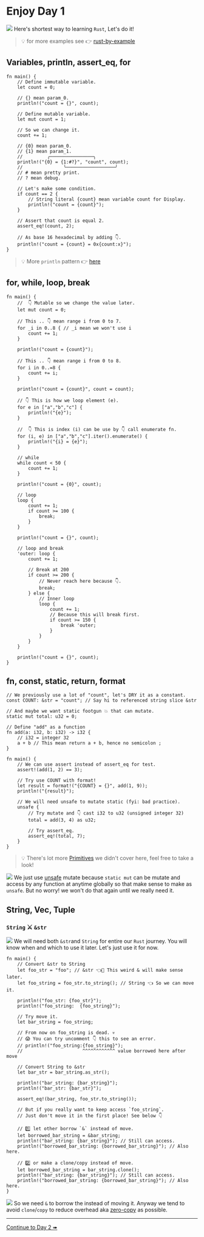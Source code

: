 # Enjoy Day 1

![](/assets/kat.png) <span class="speech-bubble">Here's shortest way to learning `Rust`, Let's do it!</span>

> 💡 for more examples see 👉 [rust-by-example](https://doc.rust-lang.org/rust-by-example/index.html)

## Variables, println, assert_eq, for

```rust,editable
fn main() {
    // Define immutable variable.
    let count = 0;

    // {} mean param_0.
    println!("count = {}", count);

    // Define mutable variable.
    let mut count = 1;

    // So we can change it.
    count += 1;

    // {0} mean param_0.
    // {1} mean param_1.
    //         ╭────────────────╮
    println!("{0} = {1:#?}", "count", count);
    //               ╰──────────────────╯
    // # mean pretty print.
    // ? mean debug.

    // Let's make some condition.
    if count == 2 {
        // String literal {count} mean variable count for Display.
        println!("count = {count}");
    }

    // Assert that count is equal 2.
    assert_eq!(count, 2);

    // As base 16 hexadecimal by adding 👇.
    println!("count = {count} = 0x{count:x}");
}
```

> 💡 More `println` pattern 👉 [here](https://doc.rust-lang.org/rust-by-example/hello/print.html)

## for, while, loop, break

```rust,editable
fn main() {
    //  👇 Mutable so we change the value later.
    let mut count = 0;

    // This .. 👇 mean range i from 0 to 7.
    for _i in 0..8 { // _i mean we won't use i
        count += 1;
    }

    println!("count = {count}");

    // This .. 👇 mean range i from 0 to 8.
    for i in 0..=8 {
        count += i;
    }

    println!("count = {count}", count = count);

    // 👇 This is how we loop element (e).
    for e in ["a","b","c"] {
        println!("{e}");
    }

    //  👇 This is index (i) can be use by 👇 call enumerate fn.
    for (i, e) in ["a","b","c"].iter().enumerate() {
        println!("{i} = {e}");
    }

    // while
    while count < 50 {
        count += 1;
    }

    println!("count = {0}", count);

    // loop
    loop {
        count += 1;
        if count >= 100 {
            break;
        }
    }

    println!("count = {}", count);

    // loop and break
    'outer: loop {
        count += 1;

        // Break at 200
        if count >= 200 {
            // Never reach here because 👇.
            break;
        } else {
            // Inner loop
            loop {
                count += 1;
                // Because this will break first.
                if count >= 150 {
                    break 'outer;
                }
            }
        }
    }

    println!("count = {}", count);
}
```

## fn, const, static, return, format

```rust,editable
// We previously use a lot of "count", let's DRY it as a constant.
const COUNT: &str = "count"; // Say hi to referenced string slice &str

// And maybe we want static footgun 💥 that can mutate.
static mut total: u32 = 0;

// Define "add" as a function
fn add(a: i32, b: i32) -> i32 {
    // i32 = integer 32
    a + b // This mean return a + b, hence no semicolon ;
}

fn main() {
    // We can use assert instead of assert_eq for test.
    assert!(add(1, 2) == 3);

    // Try use COUNT with format!
    let result = format!("{COUNT} = {}", add(1, 9));
    println!("{result}");

    // We will need unsafe to mutate static (fyi: bad practice).
    unsafe {
        // Try mutate and 👇 cast i32 to u32 (unsigned integer 32)
        total = add(3, 4) as u32;

        // Try assert_eq.
        assert_eq!(total, 7);
    }
}
```

> 💡 There's lot more [Primitives](https://doc.rust-lang.org/rust-by-example/primitives.html) we didn't cover here, feel free to take a look!

![](/assets/kat.png) <span class="speech-bubble">We just use [unsafe](https://doc.rust-lang.org/book/ch19-01-unsafe-rust.html) mutate because `static mut` can be mutate and access by any function at anytime globally so that make sense to make as `unsafe`. But no worry! we won't do that again until we really need it.</span>

## String, Vec, Tuple

### `String` ⚔️ `&str`

![](/assets/kat.png) <span class="speech-bubble">We will need both `&str`and `String` for entire our `Rust` journey.
You will know when and which to use it later. Let's just use it for now.</span>

```rust,editable
fn main() {
    // Convert &str to String
    let foo_str = "foo"; // &str 👈🤯 This weird & will make sense later.
    let foo_string = foo_str.to_string(); // String 👈 So we can move it.

    println!("foo_str: {foo_str}");
    println!("foo_string:  {foo_string}");

    // Try move it.
    let bar_string = foo_string;

    // From now on foo_string is dead. 💀
    // 😱 You can try uncomment 👇 this to see an error.
    // println!("foo_string:{foo_string}");
    //                      ^^^^^^^^^^^^ value borrowed here after move

    // Convert String to &str
    let bar_str = bar_string.as_str();

    println!("bar_string: {bar_string}");
    println!("bar_str: {bar_str}");

    assert_eq!(bar_string, foo_str.to_string());

    // But if you really want to keep access `foo_string`.
    // Just don't move it in the first place! See below 👇

    // 1️⃣ let other borrow `&` instead of move.
    let borrowed_bar_string = &bar_string;
    println!("bar_string: {bar_string}"); // Still can access.
    println!("borrowed_bar_string: {borrowed_bar_string}"); // Also here.

    // 2️⃣ or make a clone/copy instead of move.
    let borrowed_bar_string = bar_string.clone();
    println!("bar_string: {bar_string}"); // Still can access.
    println!("borrowed_bar_string: {borrowed_bar_string}"); // Also here.
}
```

![](/assets/kat.png) <span class="speech-bubble">So we need `&` to borrow the instead of moving it.
Anyway we tend to avoid `clone`/`copy` to reduce overhead aka [zero-copy](https://swatinem.de/blog/magic-zerocopy) as possible.</span>

---

[Continue to Day 2 ➠](./enjoy2.md)
